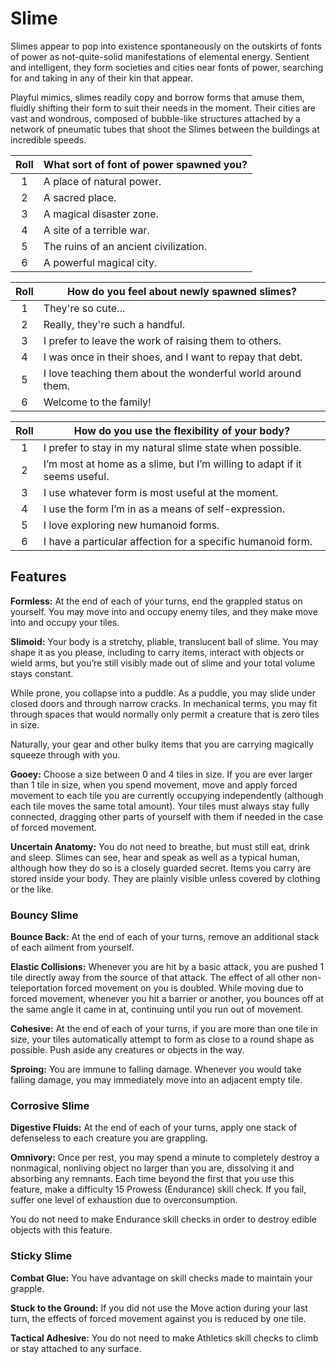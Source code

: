 # Slime

Slimes appear to pop into existence spontaneously on the outskirts of fonts of power as not-quite-solid manifestations of elemental energy. Sentient and intelligent, they form societies and cities near fonts of power, searching for and taking in any of their kin that appear.

Playful mimics, slimes readily copy and borrow forms that amuse them, fluidly shifting their form to suit their needs in the moment.
Their cities are vast and wondrous, composed of bubble-like structures attached by a network of pneumatic tubes that shoot the Slimes between the buildings at incredible speeds.

<div class="side-panel">

| Roll  | What sort of font of power spawned you? |
| :---: | --------------------------------------- |
|   1   | A place of natural power.               |
|   2   | A sacred place.                         |
|   3   | A magical disaster zone.                |
|   4   | A site of a terrible war.               |
|   5   | The ruins of an ancient civilization.   |
|   6   | A powerful magical city.                |

| Roll  | How do you feel about newly spawned slimes?                 |
| :---: | ----------------------------------------------------------- |
|   1   | They're so cute...                                          |
|   2   | Really, they're such a handful.                             |
|   3   | I prefer to leave the work of raising them to others.       |
|   4   | I was once in their shoes, and I want to repay that debt.   |
|   5   | I love teaching them about the wonderful world around them. |
|   6   | Welcome to the family!                                      |

| Roll  | How do you use the flexibility of your body?                              |
| :---: | ------------------------------------------------------------------------- |
|   1   | I prefer to stay in my natural slime state when possible.                 |
|   2   | I’m most at home as a slime, but I’m willing to adapt if it seems useful. |
|   3   | I use whatever form is most useful at the moment.                         |
|   4   | I use the form I’m in as a means of self-expression.                      |
|   5   | I love exploring new humanoid forms.                                      |
|   6   | I have a particular affection for a specific humanoid form.               |

</div>

## Features

**Formless:** At the end of each of your turns, end the grappled status on yourself. You may move into and occupy enemy tiles, and they make move into and occupy your tiles.

**Slimoid:** Your body is a stretchy, pliable, translucent ball of slime. You may shape it as you please, including to carry items, interact with objects or wield arms, but you’re still visibly made out of slime and your total volume stays constant.

While prone, you collapse into a puddle. As a puddle, you may slide under closed doors and through narrow cracks.
In mechanical terms, you may fit through spaces that would normally only permit a creature that is zero tiles in size.

Naturally, your gear and other bulky items that you are carrying magically squeeze through with you.

**Gooey:** Choose a size between 0 and 4 tiles in size.
If you are ever larger than 1 tile in size, when you spend movement, move and apply forced movement to each tile you are currently occupying independently (although each tile moves the same total amount).
Your tiles must always stay fully connected, dragging other parts of yourself with them if needed in the case of forced movement.

**Uncertain Anatomy:** You do not need to breathe, but must still eat, drink and sleep. Slimes can see, hear and speak as well as a typical human, although how they do so is a closely guarded secret. Items you carry are stored inside your body. They are plainly visible unless covered by clothing or the like.

### Bouncy Slime

**Bounce Back:** At the end of each of your turns, remove an additional stack of each ailment from yourself.

**Elastic Collisions:** Whenever you are hit by a basic attack, you are pushed 1 tile directly away from the source of that attack. The effect of all other non-teleportation forced movement on you is doubled. While moving due to forced movement, whenever you hit a barrier or another, you bounces off at the same angle it came in at, continuing until you run out of movement.

**Cohesive:** At the end of each of your turns, if you are more than one tile in size, your tiles automatically attempt to form as close to a round shape as possible.
Push aside any creatures or objects in the way.

**Sproing:** You are immune to falling damage. Whenever you would take falling damage, you may immediately move into an adjacent empty tile.

### Corrosive Slime

**Digestive Fluids:** At the end of each of your turns, apply one stack of defenseless to each creature you are grappling.

**Omnivory:** Once per rest, you may spend a minute to completely destroy a nonmagical, nonliving object no larger than you are, dissolving it and absorbing any remnants. Each time beyond the first that you use this feature, make a difficulty 15 Prowess (Endurance) skill check. If you fail, suffer one level of exhaustion due to overconsumption.

You do not need to make Endurance skill checks in order to destroy edible objects with this feature.

### Sticky Slime

**Combat Glue:** You have advantage on skill checks made to maintain your grapple.

**Stuck to the Ground:** If you did not use the Move action during your last turn, the effects of forced movement against you is reduced by one tile.

**Tactical Adhesive:** You do not need to make Athletics skill checks to climb or stay attached to any surface.
